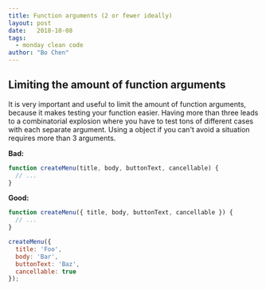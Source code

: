 ```yaml
---
title: Function arguments (2 or fewer ideally)
layout: post
date:   2018-10-08
tags: 
  - monday clean code
author: "Bo Chen"
---
```


## Limiting the amount of function arguments

It is very important and useful to limit the amount of function arguments, because it makes testing your function easier. Having more than three leads to a combinatorial explosion where you have to test tons of different cases with each separate argument. Using a object if you can't avoid a situation requires more than 3 arguments.

**Bad:**
```javascript
function createMenu(title, body, buttonText, cancellable) {
  // ...
}
```

**Good:**
```javascript
function createMenu({ title, body, buttonText, cancellable }) {
  // ...
}

createMenu({
  title: 'Foo',
  body: 'Bar',
  buttonText: 'Baz',
  cancellable: true
});
```